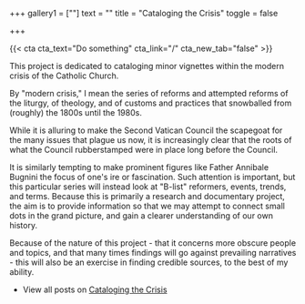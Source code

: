 +++
gallery1 = [""]
text = ""
title = "Cataloging the Crisis"
toggle = false

+++

{{< cta cta_text="Do something" cta_link="/" cta_new_tab="false" >}}


This project is dedicated to cataloging minor vignettes within the modern crisis of the Catholic Church. 

By "modern crisis," I mean the series of reforms and attempted reforms of the liturgy, of theology, and of customs and practices that snowballed from (roughly) the 1800s until the 1980s. 

While it is alluring to make the Second Vatican Council the scapegoat for the many issues that plague us now, it is increasingly clear that the roots of what the Council rubberstamped were in place long before the Council. 

It is similarly tempting to make prominent figures like Father Annibale Bugnini the focus of one's ire or fascination. Such attention is important, but this particular series will instead look at "B-list" reformers, events, trends, and terms. Because this is primarily a research and documentary project, the aim is to provide information so that we may attempt to connect small dots in the grand picture, and gain a clearer understanding of our own history. 

Because of the nature of this project - that it concerns more obscure people and topics, and that many times findings will go against prevailing narratives - this will also be an exercise in finding credible sources, to the best of my ability.

* View all posts on [Cataloging the Crisis](/tags/cataloging-the-crisis/)


